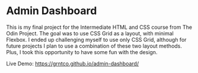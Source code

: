 # Admin Dashboard

This is my final project for the Intermediate HTML and CSS course from The Odin Project. The goal was to use CSS Grid as a layout, with minimal Flexbox. I ended up challenging myself to use only CSS Grid, although for future projects I plan to use a combination of these two layout methods. Plus, I took this opportunity to have some fun with the design.

Live Demo: https://grntco.github.io/admin-dashboard/